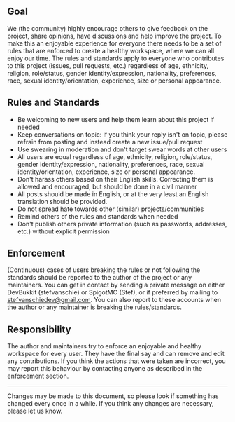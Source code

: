 ## Goal

We (the community) highly encourage others to give feedback on the project, share opinions, have discussions and help improve the project.
To make this an enjoyable experience for everyone there needs to be a set of rules that are enforced to create a healthy workspace, where we
can all enjoy our time. The rules and standards apply to everyone who contributes to this project (issues, pull requests, etc.) regardless
of age, ethnicity, religion, role/status, gender identity/expression, nationality, preferences, race, sexual identity/orientation,
experience, size or personal appearance.

## Rules and Standards

* Be welcoming to new users and help them learn about this project if needed
* Keep conversations on topic: if you think your reply isn't on topic, please refrain from posting and instead create a new issue/pull request
* Use swearing in moderation and don't target swear words at other users
* All users are equal regardless of age, ethnicity, religion, role/status, gender identity/expression, nationality, preferences, race, sexual identity/orientation, experience, size or personal appearance.
* Don't harass others based on their English skills. Correcting them is allowed and encouraged, but should be done in a civil manner
* All posts should be made in English, or at the very least an English translation should be provided.
* Do not spread hate towards other (similar) projects/communities
* Remind others of the rules and standards when needed
* Don't publish others private information (such as passwords, addresses, etc.) without explicit permission

## Enforcement

(Continuous) cases of users breaking the rules or not following the standards should be reported to the author of the project or
any maintainers. You can get in contact by sending a private message on either DevBukkit (stefvanschie) or SpigotMC (Stef), or if
preferred by mailing to stefvanschiedev@gmail.com. You can also report to these accounts when the author or any maintainer is breaking the
rules/standards.

## Responsibility

The author and maintainers try to enforce an enjoyable and healthy workspace for every user. They have the final say and can remove and edit
any contributions. If you think the actions that were taken are incorrect, you may report this behaviour by contacting anyone as described in the
enforcement section.

---

Changes may be made to this document, so please look if something has changed every once in a while. If you think any changes are necessary,
please let us know.
